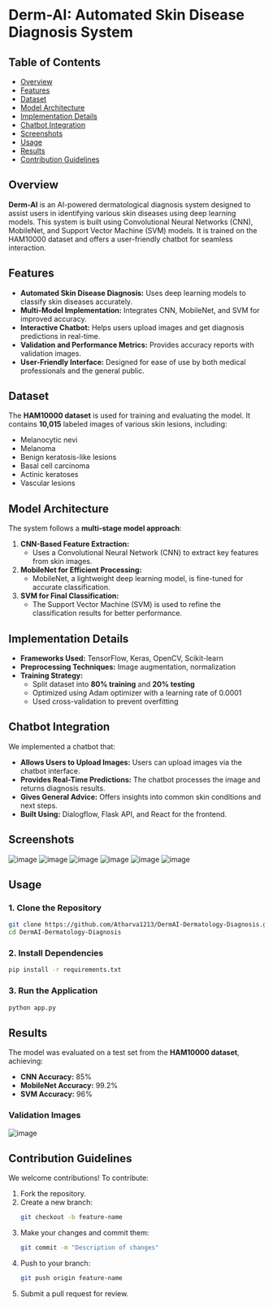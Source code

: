 # Derm-AI: Automated Skin Disease Diagnosis System

## Table of Contents

- [Overview](#overview)
- [Features](#features)
- [Dataset](#dataset)
- [Model Architecture](#model-architecture)
- [Implementation Details](#implementation-details)
- [Chatbot Integration](#chatbot-integration)
- [Screenshots](#screenshots)
- [Usage](#usage)
- [Results](#results)
- [Contribution Guidelines](#contribution-guidelines)

## Overview

**Derm-AI** is an AI-powered dermatological diagnosis system designed to assist users in identifying various skin diseases using deep learning models. This system is built using Convolutional Neural Networks (CNN), MobileNet, and Support Vector Machine (SVM) models. It is trained on the HAM10000 dataset and offers a user-friendly chatbot for seamless interaction.

## Features

- **Automated Skin Disease Diagnosis:** Uses deep learning models to classify skin diseases accurately.
- **Multi-Model Implementation:** Integrates CNN, MobileNet, and SVM for improved accuracy.
- **Interactive Chatbot:** Helps users upload images and get diagnosis predictions in real-time.
- **Validation and Performance Metrics:** Provides accuracy reports with validation images.
- **User-Friendly Interface:** Designed for ease of use by both medical professionals and the general public.

## Dataset

The **HAM10000 dataset** is used for training and evaluating the model. It contains **10,015** labeled images of various skin lesions, including:

- Melanocytic nevi
- Melanoma
- Benign keratosis-like lesions
- Basal cell carcinoma
- Actinic keratoses
- Vascular lesions

## Model Architecture

The system follows a **multi-stage model approach**:

1. **CNN-Based Feature Extraction:**
   - Uses a Convolutional Neural Network (CNN) to extract key features from skin images.
2. **MobileNet for Efficient Processing:**
   - MobileNet, a lightweight deep learning model, is fine-tuned for accurate classification.
3. **SVM for Final Classification:**
   - The Support Vector Machine (SVM) is used to refine the classification results for better performance.

## Implementation Details

- **Frameworks Used:** TensorFlow, Keras, OpenCV, Scikit-learn
- **Preprocessing Techniques:** Image augmentation, normalization
- **Training Strategy:**
  - Split dataset into **80% training** and **20% testing**
  - Optimized using Adam optimizer with a learning rate of 0.0001
  - Used cross-validation to prevent overfitting

## Chatbot Integration

We implemented a chatbot that:

- **Allows Users to Upload Images:** Users can upload images via the chatbot interface.
- **Provides Real-Time Predictions:** The chatbot processes the image and returns diagnosis results.
- **Gives General Advice:** Offers insights into common skin conditions and next steps.
- **Built Using:** Dialogflow, Flask API, and React for the frontend.

## Screenshots

![image](https://github.com/user-attachments/assets/dd8caaf8-d1ff-499b-9501-c3d7fd1aef26)
![image](https://github.com/user-attachments/assets/fa4b6a91-a33a-4998-a3ed-a448c12768b9) 
![image](https://github.com/user-attachments/assets/2a734b1e-0d7c-4f43-b78d-8c2d782c0839)
![image](https://github.com/user-attachments/assets/7ed97a11-4db2-45f6-b4aa-61a62b7baa91)
![image](https://github.com/user-attachments/assets/49fd3c28-c58a-4d7b-a1cf-12707036cf4e)
![image](https://github.com/user-attachments/assets/8927242a-06e8-4018-b7e1-08db4270ee93)


## Usage

### 1. Clone the Repository

```bash
git clone https://github.com/Atharva1213/DermAI-Dermatology-Diagnosis.git
cd DermAI-Dermatology-Diagnosis
```

### 2. Install Dependencies

```bash
pip install -r requirements.txt
```

### 3. Run the Application

```bash
python app.py
```

## Results

The model was evaluated on a test set from the **HAM10000 dataset**, achieving:

- **CNN Accuracy:** 85%
- **MobileNet Accuracy:** 99.2%
- **SVM Accuracy:** 96%

### Validation Images

![image](https://github.com/user-attachments/assets/a690a95c-d2f7-4232-94e2-3678c1642d97)

## Contribution Guidelines

We welcome contributions! To contribute:

1. Fork the repository.
2. Create a new branch:
   ```bash
   git checkout -b feature-name
   ```
3. Make your changes and commit them:
   ```bash
   git commit -m "Description of changes"
   ```
4. Push to your branch:
   ```bash
   git push origin feature-name
   ```
5. Submit a pull request for review.
